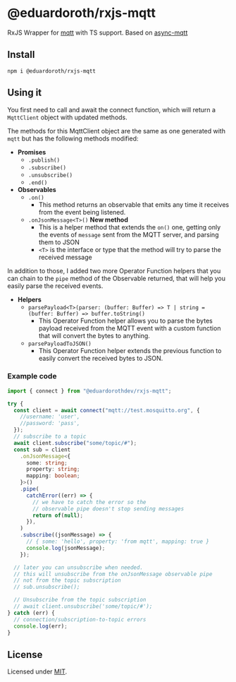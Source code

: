 # @eduardoroth/rxjs-mqtt

RxJS Wrapper for [mqtt](https://www.npmjs.com/package/mqtt) with TS support. Based on [async-mqtt](https://www.npmjs.com/package/async-mqtt)

## Install

```
npm i @eduardoroth/rxjs-mqtt
```

## Using it

You first need to call and await the connect function, which will return a `MqttClient` object with updated methods.

The methods for this MqttClient object are the same as one generated with `mqtt` but has the following methods modified:

- **Promises**
  - `.publish()`
  - `.subscribe()`
  - `.unsubscribe()`
  - `.end()`
- **Observables**
  - `.on()`
    - This method returns an observable that emits any time it receives from the event being listened.
  - `.onJsonMessage<T>()` **New method**
    - This is a helper method that extends the `on()` one, getting only the events of `message` sent from the MQTT server, and parsing them to JSON
    - `<T>` is the interface or type that the method will try to parse the received message

In addition to those, I added two more Operator Function helpers that you can chain to the `pipe` method of the Observable returned, that will help you easily parse the received events.

- **Helpers**
  - `parsePayload<T>(parser: (buffer: Buffer) => T | string = (buffer: Buffer) => buffer.toString()`
    - This Operator Function helper allows you to parse the bytes payload received from the MQTT event with a custom function that will convert the bytes to anything.
  - `parsePayloadToJSON()`
    - This Operator Function helper extends the previous function to easily convert the received bytes to JSON.

### Example code

```ts
import { connect } from "@eduardorothdev/rxjs-mqtt";

try {
  const client = await connect("mqtt://test.mosquitto.org", {
    //username: 'user',
    //password: 'pass',
  });
  // subscribe to a topic
  await client.subscribe("some/topic/#");
  const sub = client
    .onJsonMessage<{
      some: string;
      property: string;
      mapping: boolean;
    }>()
    .pipe(
      catchError((err) => {
        // we have to catch the error so the
        // observable pipe doesn't stop sending messages
        return of(null);
      }),
    )
    .subscribe((jsonMessage) => {
      // { some: 'hello', property: 'from mqtt', mapping: true }
      console.log(jsonMessage);
    });

  // later you can unsubscribe when needed.
  // this will unsubscribe from the onJsonMessage observable pipe
  // not from the topic subscription
  // sub.unsubscribe();

  // Unsubscribe from the topic subscription
  // await client.unsubscribe('some/topic/#');
} catch (err) {
  // connection/subscription-to-topic errors
  console.log(err);
}
```

## License

Licensed under [MIT](./LICENSE).
